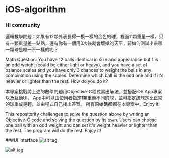 # iOS-algorithm

### Hi community

邏輯數學問題：如果有12顆外表長得一模一樣的金色的球，裡面11顆重量一樣，只有一顆重量差一點點，還有你有一個用3次後就會壞掉的天平，要如何測試出來哪一顆球是唯一不一樣的呢？

Math Question:
You have 12 balls identical in size and appearance but 1 is an odd weight (could be either light or heavy), and you have a set of balance scales and you have only 3 chances to weight the balls in any combination using the scales. Determine which ball is the odd one and if it's heavier or lighter than the rest. How do you do it?


本專案挑戰將上述的數學問題用Objective-C程式寫出解法，並搭配iOS App專案以及互動UI。
App中可以由使用者指定1顆重量不同的球，並可指定該球是比正常的球重或是輕，並由程式自己找出答案。
所有原始碼都都在本專案中，Enjoy it!

This repositority challenges to solve the question above by writing an Objective-C code and solving the question by its own. Users can choose one ball with an odd weight and can set it's weight heavier or lighter than the rest. The program will do the rest. Enjoy it!

###UI interface
![alt tag](https://dl.dropboxusercontent.com/s/0hnqtgawxnxzdzp/Simulator%20Screen%20Shot1.png)

![alt tag](https://dl.dropboxusercontent.com/s/kcyrtxoizoeerxm/Simulator%20Screen%20Shot2.png)

